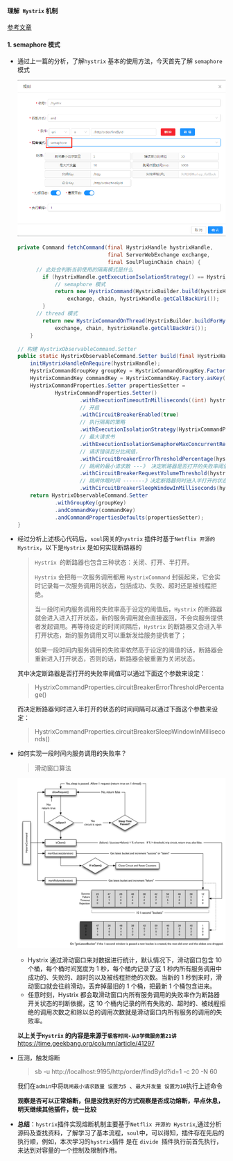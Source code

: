 #### 理解` Hystrix` 机制

[参考文章](https://github.com/KuanYa/soul-study/tree/main/day09)

#### 1. semaphore 模式

* 通过上一篇的分析，了解`hystrix` 基本的使用方法，今天首先了解 `semaphore` 模式

  ![image-20210127233311891](pictures/image-20210127233311891.png)

  ```java
  private Command fetchCommand(final HystrixHandle hystrixHandle, 
                               final ServerWebExchange exchange, 
                               final SoulPluginChain chain) {
      	// 此处会判断当前使用的隔离模式是什么
          if (hystrixHandle.getExecutionIsolationStrategy() == HystrixIsolationModeEnum.SEMAPHORE.getCode()) {
              // semaphore 模式
              return new HystrixCommand(HystrixBuilder.build(hystrixHandle),
                  exchange, chain, hystrixHandle.getCallBackUri());
          }
      	// thread 模式
          return new HystrixCommandOnThread(HystrixBuilder.buildForHystrixCommand(hystrixHandle),
              exchange, chain, hystrixHandle.getCallBackUri());
      }
  ```

  ```java
  // 构建 HystrixObservableCommand.Setter
  public static HystrixObservableCommand.Setter build(final HystrixHandle hystrixHandle) {
      initHystrixHandleOnRequire(hystrixHandle);
      HystrixCommandGroupKey groupKey = HystrixCommandGroupKey.Factory.asKey(hystrixHandle.getGroupKey());
      HystrixCommandKey commandKey = HystrixCommandKey.Factory.asKey(hystrixHandle.getCommandKey());
      HystrixCommandProperties.Setter propertiesSetter =
              HystrixCommandProperties.Setter()
                      .withExecutionTimeoutInMilliseconds((int) hystrixHandle.getTimeout())
                      // 开启
                      .withCircuitBreakerEnabled(true)
                      // 执行隔离的策略
                      .withExecutionIsolationStrategy(HystrixCommandProperties.ExecutionIsolationStrategy.SEMAPHORE)
                      // 最大请求书
                      .withExecutionIsolationSemaphoreMaxConcurrentRequests(hystrixHandle.getMaxConcurrentRequests())
                      // 请求错误百分比阀值，
                      .withCircuitBreakerErrorThresholdPercentage(hystrixHandle.getErrorThresholdPercentage())
                      // 跳闸的最小请求数 ---》 决定断路器是否打开的失败率阈值
                      .withCircuitBreakerRequestVolumeThreshold(hystrixHandle.getRequestVolumeThreshold())
                      // 跳闸休眠时间 -------》决定断路器何时进入半打开的状态的时间间隔定
                      .withCircuitBreakerSleepWindowInMilliseconds(hystrixHandle.getSleepWindowInMilliseconds());
      return HystrixObservableCommand.Setter
              .withGroupKey(groupKey)
              .andCommandKey(commandKey)
              .andCommandPropertiesDefaults(propertiesSetter);
  }
  ```

* 经过分析上述核心代码后，`soul`网关的`hystrix` 插件时基于`Netflix 开源的 Hystrix`，以下是`Hystrix` 是如何实现断路器的

  > `Hystrix `的断路器也包含三种状态：关闭、打开、半打开。
  >
  > `Hystrix` 会把每一次服务调用都用 `HystrixCommand` 封装起来，它会实时记录每一次服务调用的状态，包括成功、失败、超时还是被线程拒绝。
  >
  > 当一段时间内服务调用的失败率高于设定的阈值后，`Hystrix` 的断路器就会进入进入打开状态，新的服务调用就会直接返回，不会向服务提供者发起调用。再等待设定的时间间隔后，`Hystrix` 的断路器又会进入半打开状态，新的服务调用又可以重新发给服务提供者了；
  >
  > 如果一段时间内服务调用的失败率依然高于设定的阈值的话，断路器会重新进入打开状态，否则的话，断路器会被重置为关闭状态。

  其中决定断路器是否打开的失败率阈值可以通过下面这个参数来设定：

  > HystrixCommandProperties.circuitBreakerErrorThresholdPercentage()

  而决定断路器何时进入半打开的状态的时间间隔可以通过下面这个参数来设定：

  > HystrixCommandProperties.circuitBreakerSleepWindowInMilliseconds()

* 如何实现一段时间内服务调用的失败率？

  > 滑动窗口算法

  ![img](pictures/circuit-breaker-1280.png)
  * Hystrix 通过滑动窗口来对数据进行统计，默认情况下，滑动窗口包含 10 个桶，每个桶时间宽度为 1 秒，每个桶内记录了这 1 秒内所有服务调用中成功的、失败的、超时的以及被线程拒绝的次数。当新的 1 秒到来时，滑动窗口就会往前滑动，丢弃掉最旧的 1 个桶，把最新 1 个桶包含进来。
  * 任意时刻，Hystrix 都会取滑动窗口内所有服务调用的失败率作为断路器开关状态的判断依据，这 10 个桶内记录的所有失败的、超时的、被线程拒绝的调用次数之和除以总的调用次数就是滑动窗口内所有服务的调用的失败率。

  **以上关于`Hystrix` 的内容是来源于`极客时间-从0学微服务第21讲`** https://time.geekbang.org/column/article/41297

* 压测，触发熔断

  > sb -u http://localhost:9195/http/order/findById?id=1 -c 20 -N 60

  我们在`admin`中将`跳闸最小请求数量 设置为5 `、`最大并发量 设置为10`执行上述命令

  **观察是否可以正常熔断，但是没找到好的方式观察是否成功熔断，早点休息，明天继续其他插件，统一比较**

* **总结**：`hystrix`插件实现熔断机制主要基于`Netflix 开源的 Hystrix`,通过分析源码及查找资料，了解学习了基本流程，`soul`中，可以得知，插件存在先后的执行顺，例如，本次学习的`hystrix`插件 是在 `divide `插件执行前首先执行，来达到对容量的一个控制及限制作用。